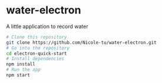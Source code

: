 # water-electron

A little application to record water

```bash
# Clone this repository
git clone https://github.com/Nicole-tu/water-electron.git
# Go into the repository
cd electron-quick-start
# Install dependencies
npm install
# Run the app
npm start
```
